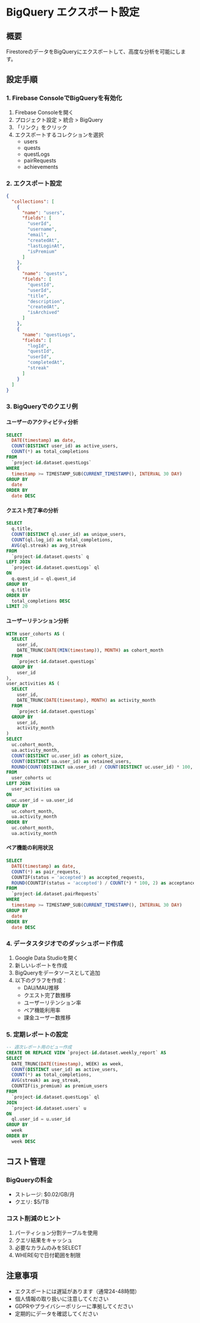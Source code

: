 # BigQuery エクスポート設定

## 概要
FirestoreのデータをBigQueryにエクスポートして、高度な分析を可能にします。

## 設定手順

### 1. Firebase ConsoleでBigQueryを有効化

1. Firebase Consoleを開く
2. プロジェクト設定 > 統合 > BigQuery
3. 「リンク」をクリック
4. エクスポートするコレクションを選択
   - users
   - quests
   - questLogs
   - pairRequests
   - achievements

### 2. エクスポート設定

```json
{
  "collections": [
    {
      "name": "users",
      "fields": [
        "userId",
        "username",
        "email",
        "createdAt",
        "lastLoginAt",
        "isPremium"
      ]
    },
    {
      "name": "quests",
      "fields": [
        "questId",
        "userId",
        "title",
        "description",
        "createdAt",
        "isArchived"
      ]
    },
    {
      "name": "questLogs",
      "fields": [
        "logId",
        "questId",
        "userId",
        "completedAt",
        "streak"
      ]
    }
  ]
}
```

### 3. BigQueryでのクエリ例

#### ユーザーのアクティビティ分析
```sql
SELECT
  DATE(timestamp) as date,
  COUNT(DISTINCT user_id) as active_users,
  COUNT(*) as total_completions
FROM
  `project-id.dataset.questLogs`
WHERE
  timestamp >= TIMESTAMP_SUB(CURRENT_TIMESTAMP(), INTERVAL 30 DAY)
GROUP BY
  date
ORDER BY
  date DESC
```

#### クエスト完了率の分析
```sql
SELECT
  q.title,
  COUNT(DISTINCT ql.user_id) as unique_users,
  COUNT(ql.log_id) as total_completions,
  AVG(ql.streak) as avg_streak
FROM
  `project-id.dataset.quests` q
LEFT JOIN
  `project-id.dataset.questLogs` ql
ON
  q.quest_id = ql.quest_id
GROUP BY
  q.title
ORDER BY
  total_completions DESC
LIMIT 20
```

#### ユーザーリテンション分析
```sql
WITH user_cohorts AS (
  SELECT
    user_id,
    DATE_TRUNC(DATE(MIN(timestamp)), MONTH) as cohort_month
  FROM
    `project-id.dataset.questLogs`
  GROUP BY
    user_id
),
user_activities AS (
  SELECT
    user_id,
    DATE_TRUNC(DATE(timestamp), MONTH) as activity_month
  FROM
    `project-id.dataset.questLogs`
  GROUP BY
    user_id,
    activity_month
)
SELECT
  uc.cohort_month,
  ua.activity_month,
  COUNT(DISTINCT uc.user_id) as cohort_size,
  COUNT(DISTINCT ua.user_id) as retained_users,
  ROUND(COUNT(DISTINCT ua.user_id) / COUNT(DISTINCT uc.user_id) * 100, 2) as retention_rate
FROM
  user_cohorts uc
LEFT JOIN
  user_activities ua
ON
  uc.user_id = ua.user_id
GROUP BY
  uc.cohort_month,
  ua.activity_month
ORDER BY
  uc.cohort_month,
  ua.activity_month
```

#### ペア機能の利用状況
```sql
SELECT
  DATE(timestamp) as date,
  COUNT(*) as pair_requests,
  COUNTIF(status = 'accepted') as accepted_requests,
  ROUND(COUNTIF(status = 'accepted') / COUNT(*) * 100, 2) as acceptance_rate
FROM
  `project-id.dataset.pairRequests`
WHERE
  timestamp >= TIMESTAMP_SUB(CURRENT_TIMESTAMP(), INTERVAL 30 DAY)
GROUP BY
  date
ORDER BY
  date DESC
```

### 4. データスタジオでのダッシュボード作成

1. Google Data Studioを開く
2. 新しいレポートを作成
3. BigQueryをデータソースとして追加
4. 以下のグラフを作成：
   - DAU/MAU推移
   - クエスト完了数推移
   - ユーザーリテンション率
   - ペア機能利用率
   - 課金ユーザー数推移

### 5. 定期レポートの設定

```sql
-- 週次レポート用のビュー作成
CREATE OR REPLACE VIEW `project-id.dataset.weekly_report` AS
SELECT
  DATE_TRUNC(DATE(timestamp), WEEK) as week,
  COUNT(DISTINCT user_id) as active_users,
  COUNT(*) as total_completions,
  AVG(streak) as avg_streak,
  COUNTIF(is_premium) as premium_users
FROM
  `project-id.dataset.questLogs` ql
JOIN
  `project-id.dataset.users` u
ON
  ql.user_id = u.user_id
GROUP BY
  week
ORDER BY
  week DESC
```

## コスト管理

### BigQueryの料金
- ストレージ: $0.02/GB/月
- クエリ: $5/TB

### コスト削減のヒント
1. パーティション分割テーブルを使用
2. クエリ結果をキャッシュ
3. 必要なカラムのみをSELECT
4. WHERE句で日付範囲を制限

## 注意事項
- エクスポートには遅延があります（通常24-48時間）
- 個人情報の取り扱いに注意してください
- GDPRやプライバシーポリシーに準拠してください
- 定期的にデータを確認してください
